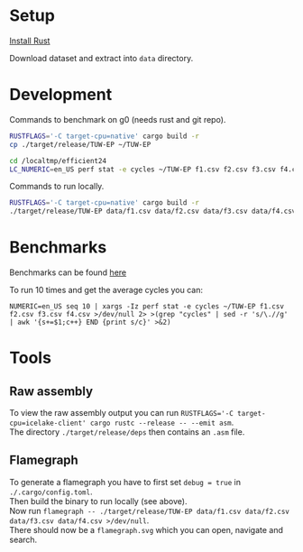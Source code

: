# Setup

[Install Rust](https://www.rust-lang.org/tools/install)

Download dataset and extract into `data` directory.

# Development

Commands to benchmark on g0 (needs rust and git repo).

```sh
RUSTFLAGS='-C target-cpu=native' cargo build -r
cp ./target/release/TUW-EP ~/TUW-EP

cd /localtmp/efficient24
LC_NUMERIC=en_US perf stat -e cycles ~/TUW-EP f1.csv f2.csv f3.csv f4.csv >/dev/null
```

Commands to run locally.

```sh
RUSTFLAGS='-C target-cpu=native' cargo build -r
./target/release/TUW-EP data/f1.csv data/f2.csv data/f3.csv data/f4.csv | sort | diff - data/output.csv
```

# Benchmarks

Benchmarks can be found [here](stats.md)

To run 10 times and get the average cycles you can:

```
NUMERIC=en_US seq 10 | xargs -Iz perf stat -e cycles ~/TUW-EP f1.csv f2.csv f3.csv f4.csv >/dev/null 2> >(grep "cycles" | sed -r 's/\.//g' | awk '{s+=$1;c++} END {print s/c}' >&2)
```

# Tools

## Raw assembly

To view the raw assembly output you can run `RUSTFLAGS='-C target-cpu=icelake-client' cargo rustc --release -- --emit asm`.  
The directory `./target/release/deps` then contains an `.asm` file.

## Flamegraph

To generate a flamegraph you have to first set `debug = true` in `./.cargo/config.toml`.  
Then build the binary to run locally (see above).  
Now run `flamegraph -- ./target/release/TUW-EP data/f1.csv data/f2.csv data/f3.csv data/f4.csv >/dev/null`.  
There should now be a `flamegraph.svg` which you can open, navigate and search.
